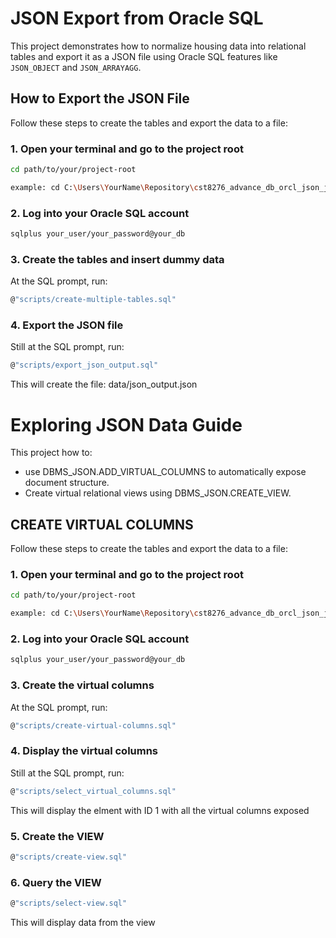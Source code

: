 # JSON Export from Oracle SQL

This project demonstrates how to normalize housing data into relational tables and export it as a JSON file using Oracle SQL features like `JSON_OBJECT` and `JSON_ARRAYAGG`.

## How to Export the JSON File

Follow these steps to create the tables and export the data to a file:

### 1. Open your terminal and go to the project root

```bash
cd path/to/your/project-root

example: cd C:\Users\YourName\Repository\cst8276_advance_db_orcl_json_js
```

### 2. Log into your Oracle SQL account

```bash
sqlplus your_user/your_password@your_db
```

### 3. Create the tables and insert dummy data

At the SQL prompt, run:

```bash
@"scripts/create-multiple-tables.sql"
```

### 4. Export the JSON file

Still at the SQL prompt, run:

```bash
@"scripts/export_json_output.sql"
```

This will create the file: data/json_output.json

# Exploring JSON Data Guide

This project how to:

- use DBMS_JSON.ADD_VIRTUAL_COLUMNS to automatically expose document structure.
- Create virtual relational views using DBMS_JSON.CREATE_VIEW.

## CREATE VIRTUAL COLUMNS

Follow these steps to create the tables and export the data to a file:

### 1. Open your terminal and go to the project root

```bash
cd path/to/your/project-root

example: cd C:\Users\YourName\Repository\cst8276_advance_db_orcl_json_js
```

### 2. Log into your Oracle SQL account

```bash
sqlplus your_user/your_password@your_db
```

### 3. Create the virtual columns

At the SQL prompt, run:

```bash
@"scripts/create-virtual-columns.sql"
```

### 4. Display the virtual columns

Still at the SQL prompt, run:

```bash
@"scripts/select_virtual_columns.sql"
```

This will display the elment with ID 1 with all the virtual columns exposed

### 5. Create the VIEW

```bash
@"scripts/create-view.sql"
```

### 6. Query the VIEW

```bash
@"scripts/select-view.sql"
```

This will display data from the view
